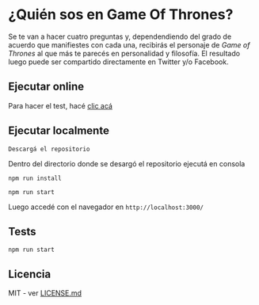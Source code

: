 # ¿Quién sos en Game Of Thrones?

Se te van a hacer cuatro preguntas y, dependendiendo del grado de acuerdo que manifiestes con cada una, recibirás el personaje de <i>Game of Thrones</i>
al que más te parecés en personalidad y filosofía.
El resultado luego puede ser compartido directamente en Twitter y/o Facebook.

## Ejecutar online

Para hacer el test, hacé <a href="http://test-got.now.sh" target="blank" >clic acá</a>

## Ejecutar localmente

```
Descargá el repositorio
```

Dentro del directorio donde se desargó el repositorio ejecutá en consola

```
npm run install
```

```
npm run start
```

Luego accedé con el navegador en `http://localhost:3000/`

## Tests

```
npm run start
```

## Licencia

MIT - ver [LICENSE.md](LICENSE.md)
